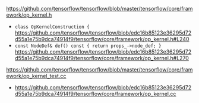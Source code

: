 
https://github.com/tensorflow/tensorflow/blob/master/tensorflow/core/framework/op_kernel.h
- `class OpKernelConstruction {` https://github.com/tensorflow/tensorflow/blob/edc16b85123e36295d72d55a1e75b9dca74914f9/tensorflow/core/framework/op_kernel.h#L240
- `const NodeDef& def() const { return props_->node_def; }` https://github.com/tensorflow/tensorflow/blob/edc16b85123e36295d72d55a1e75b9dca74914f9/tensorflow/core/framework/op_kernel.h#L270

https://github.com/tensorflow/tensorflow/blob/master/tensorflow/core/framework/op_kernel_test.cc
- https://github.com/tensorflow/tensorflow/blob/edc16b85123e36295d72d55a1e75b9dca74914f9/tensorflow/core/framework/op_kernel.cc
